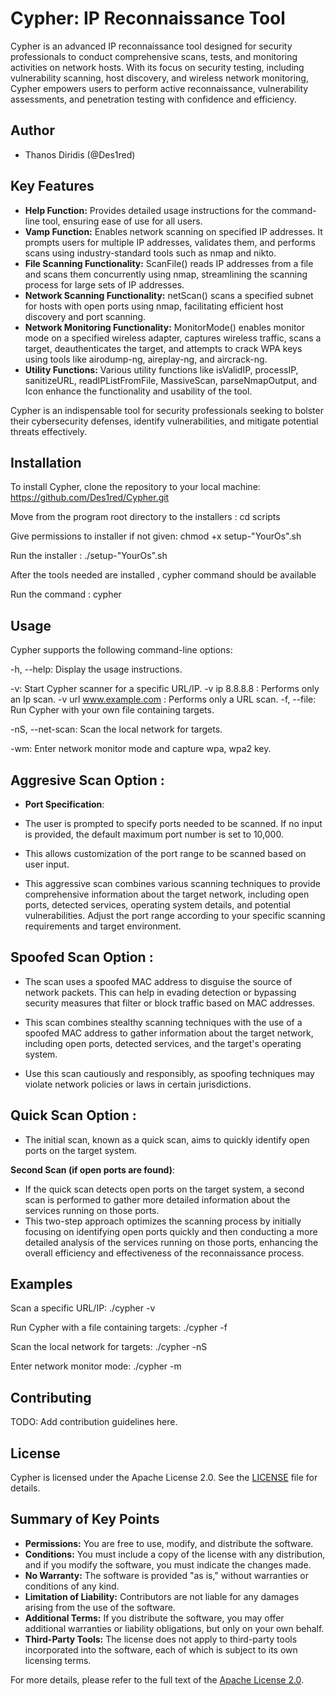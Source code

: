 # Cypher: IP Reconnaissance Tool

Cypher is an advanced IP reconnaissance tool designed for security professionals to conduct comprehensive scans, tests, and monitoring activities on network hosts. With its focus on security testing, including vulnerability scanning, host discovery, and wireless network monitoring, Cypher empowers users to perform active reconnaissance, vulnerability assessments, and penetration testing with confidence and efficiency.


## Author
- Thanos Diridis (@Des1red)

## Key Features

- **Help Function:** Provides detailed usage instructions for the command-line tool, ensuring ease of use for all users.
- **Vamp Function:** Enables network scanning on specified IP addresses. It prompts users for multiple IP addresses, validates them, and performs scans using industry-standard tools such as nmap and nikto.
- **File Scanning Functionality:** ScanFile() reads IP addresses from a file and scans them concurrently using nmap, streamlining the scanning process for large sets of IP addresses.
- **Network Scanning Functionality:** netScan() scans a specified subnet for hosts with open ports using nmap, facilitating efficient host discovery and port scanning.
- **Network Monitoring Functionality:** MonitorMode() enables monitor mode on a specified wireless adapter, captures wireless traffic, scans a target, deauthenticates the target, and attempts to crack WPA keys using tools like airodump-ng, aireplay-ng, and aircrack-ng.
- **Utility Functions:** Various utility functions like isValidIP, processIP, sanitizeURL, readIPListFromFile, MassiveScan, parseNmapOutput, and Icon enhance the functionality and usability of the tool.

Cypher is an indispensable tool for security professionals seeking to bolster their cybersecurity defenses, identify vulnerabilities, and mitigate potential threats effectively.

## Installation
To install Cypher, clone the repository to your local machine:
https://github.com/Des1red/Cypher.git

Move from the program root directory to the installers : cd scripts

Give permissions to installer if not given: chmod +x setup-"YourOs".sh

Run the installer : ./setup-"YourOs".sh

After the tools needed are installed , cypher command should be available

Run the command : cypher 

## Usage

Cypher supports the following command-line options:

-h, --help: Display the usage instructions.

-v: Start Cypher scanner for a specific URL/IP.
  -v ip 8.8.8.8 : Performs only an Ip scan.
  -v url www.example.com : Performs only a URL scan.
-f, --file: Run Cypher with your own file containing targets.

-nS, --net-scan: Scan the local network for targets.

-wm: Enter network monitor mode and capture wpa, wpa2 key.

  ## Aggresive Scan Option :   
  
  - **Port Specification**: 
  - The user is prompted to specify ports needed to be scanned. If no input is provided, the default maximum port number is set to 10,000.
    
  - This allows customization of the port range to be scanned based on user input.
   
  - This aggressive scan combines various scanning techniques to provide comprehensive information about the target network, including open ports, detected services, operating system details, and potential vulnerabilities. Adjust the port range according to your specific scanning requirements and target environment.

 ## Spoofed Scan Option : 
 
 - The scan uses a spoofed MAC address to disguise the source of network packets. This can help in evading detection or bypassing security measures that filter or block traffic based on MAC addresses.
   
 - This scan combines stealthy scanning techniques with the use of a spoofed MAC address to gather information about the target network, including open ports, detected services, and the target's operating system.
   
 - Use this scan cautiously and responsibly, as spoofing techniques may violate network policies or laws in certain jurisdictions.

## Quick Scan Option :
   - The initial scan, known as a quick scan, aims to quickly identify open ports on the target system.

  **Second Scan (if open ports are found)**:
  - If the quick scan detects open ports on the target system, a second scan is performed to gather more detailed information about the services running on those ports.
  - This two-step approach optimizes the scanning process by initially focusing on identifying open ports quickly and then conducting a more detailed analysis of the services running on those ports, enhancing the overall efficiency and effectiveness of the reconnaissance process.

## Examples

Scan a specific URL/IP: ./cypher -v

Run Cypher with a file containing targets: ./cypher -f

Scan the local network for targets: ./cypher -nS

Enter network monitor mode: ./cypher -m


## Contributing

TODO: Add contribution guidelines here.

## License

Cypher is licensed under the Apache License 2.0. See the [LICENSE](LICENSE) file for details.

## Summary of Key Points

- **Permissions:** You are free to use, modify, and distribute the software.
- **Conditions:** You must include a copy of the license with any distribution, and if you modify the software, you must indicate the changes made.
- **No Warranty:** The software is provided "as is," without warranties or conditions of any kind.
- **Limitation of Liability:** Contributors are not liable for any damages arising from the use of the software.
- **Additional Terms:** If you distribute the software, you may offer additional warranties or liability obligations, but only on your own behalf.
- **Third-Party Tools:** The license does not apply to third-party tools incorporated into the software, each of which is subject to its own licensing terms.

For more details, please refer to the full text of the [Apache License 2.0](http://www.apache.org/licenses/LICENSE-2.0).
